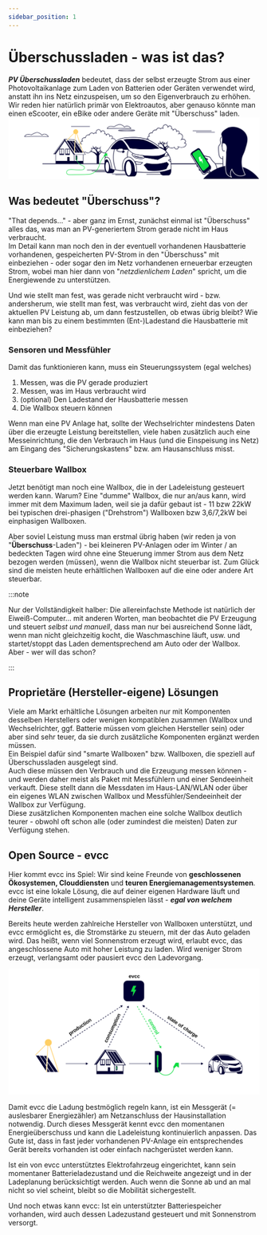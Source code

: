 ```yaml
---
sidebar_position: 1
---
```


# Überschussladen - was ist das?

_**PV Überschussladen**_ bedeutet, dass der selbst erzeugte Strom aus einer Photovoltaikanlage zum Laden von Batterien oder Geräten verwendet wird, anstatt ihn ins Netz einzuspeisen, um so den Eigenverbrauch zu erhöhen.  
Wir reden hier natürlich primär von Elektroautos, aber genauso könnte man einen eScooter, ein eBike oder andere Geräte mit "Überschuss" laden.
![evcc](../resources/evcc-hero.svg)


## Was bedeutet "Überschuss"?

"That depends..." - aber ganz im Ernst, zunächst einmal ist "Überschuss" alles das, was man an PV-generiertem Strom gerade nicht im Haus verbraucht.  
Im Detail kann man noch den in der eventuell vorhandenen Hausbatterie vorhandenen, gespeicherten PV-Strom in den "Überschuss" mit einbeziehen - oder sogar den im Netz vorhandenen erneuerbar erzeugten Strom, wobei man hier dann von "_netzdienlichem Laden_" spricht, um die Energiewende zu unterstützen.  

Und wie stellt man fest, was gerade nicht verbraucht wird - bzw. andersherum, wie stellt man fest, was verbraucht wird, zieht das von der aktuellen PV Leistung ab, um dann festzustellen, ob etwas übrig bleibt?
Wie kann man bis zu einem bestimmten (Ent-)Ladestand die Hausbatterie mit einbeziehen?

### Sensoren und Messfühler

Damit das funktionieren kann, muss ein Steuerungssystem (egal welches)

1. Messen, was die PV gerade produziert
2. Messen, was im Haus verbraucht wird
3. (optional) Den Ladestand der Hausbatterie messen
4. Die Wallbox steuern können

Wenn man eine PV Anlage hat, sollte der Wechselrichter mindestens Daten über die erzeugte Leistung bereitstellen, viele haben zusätzlich auch eine Messeinrichtung, die den Verbrauch im Haus (und die Einspeisung ins Netz) am Eingang des "Sicherungskastens" bzw. am Hausanschluss misst. 

### Steuerbare Wallbox

Jetzt benötigt man noch eine Wallbox, die in der Ladeleistung gesteuert werden kann. Warum? 
Eine "dumme" Wallbox, die nur an/aus kann, wird immer mit dem Maximum laden, weil sie ja dafür gebaut ist - 11 bzw 22kW bei typischen drei-phasigen ("Drehstrom") Wallboxen bzw 3,6/7,2kW bei einphasigen Wallboxen.

Aber soviel Leistung muss man erstmal übrig haben (wir reden ja von "**Überschuss**-Laden") - bei kleineren PV-Anlagen oder im Winter / an bedeckten Tagen wird ohne eine Steuerung immer Strom aus dem Netz bezogen werden (müssen), wenn die Wallbox nicht steuerbar ist.
Zum Glück sind die meisten heute erhältlichen Wallboxen auf die eine oder andere Art steuerbar.

:::note

Nur der Vollständigkeit halber: Die allereinfachste Methode ist natürlich der Eiweiß-Computer... mit anderen Worten, man beobachtet die PV Erzeugung und steuert _selbst und manuell_, dass man nur bei ausreichend Sonne lädt, wenn man nicht gleichzeitig kocht, die Waschmaschine läuft, usw. und startet/stoppt das Laden dementsprechend am Auto oder der Wallbox.  
Aber - wer will das schon?

:::

## Proprietäre (Hersteller-eigene) Lösungen

Viele am Markt erhältliche Lösungen arbeiten nur mit Komponenten desselben Herstellers oder wenigen kompatiblen zusammen (Wallbox und Wechselrichter, ggf. Batterie müssen vom gleichen Hersteller sein) oder aber sind sehr teuer, da sie durch zusätzliche Komponenten ergänzt werden müssen.  
Ein Beispiel dafür sind "smarte Wallboxen" bzw. Wallboxen, die speziell auf Überschussladen ausgelegt sind.  
Auch diese müssen den Verbrauch und die Erzeugung messen können - und werden daher meist als Paket mit Messfühlern und einer Sendeeinheit verkauft. Diese stellt dann die Messdaten im Haus-LAN/WLAN oder über ein eigenes WLAN zwischen Wallbox und Messfühler/Sendeeinheit der Wallbox zur Verfügung.  
Diese zusätzlichen Komponenten machen eine solche Wallbox deutlich teurer - obwohl oft schon alle (oder zumindest die meisten) Daten zur Verfügung stehen.

## Open Source - evcc 

Hier kommt evcc ins Spiel: Wir sind keine Freunde von **geschlossenen Ökosystemen, Clouddiensten** und **teuren Energiemanagementsystemen**.  
evcc ist eine lokale Lösung, die auf deiner eigenen Hardware läuft und deine Geräte intelligent zusammenspielen lässt - _**egal von welchem Hersteller**_.

Bereits heute werden zahlreiche Hersteller von Wallboxen unterstützt, und evcc ermöglicht es, die Stromstärke zu steuern, mit der das Auto geladen wird. Das heißt, wenn viel Sonnenstrom erzeugt wird, erlaubt evcc, das angeschlossene Auto mit hoher Leistung zu laden. Wird weniger Strom erzeugt, verlangsamt oder pausiert evcc den Ladevorgang.

![evcc schema](../resources/evcc-schema.svg)

Damit evcc die Ladung bestmöglich regeln kann, ist ein Messgerät (= auslesbarer Energiezähler) am Netzanschluss der Hausinstallation notwendig. Durch dieses Messgerät kennt evcc den momentanen Energieüberschuss und kann die Ladeleistung kontinuierlich anpassen. Das Gute ist, dass in fast jeder vorhandenen PV-Anlage ein entsprechendes Gerät bereits vorhanden ist oder einfach nachgerüstet werden kann.

Ist ein von evcc unterstütztes Elektrofahrzeug eingerichtet, kann sein momentaner Batterieladezustand und die Reichweite angezeigt und in der Ladeplanung berücksichtigt werden. Auch wenn die Sonne ab und an mal nicht so viel scheint, bleibt so die Mobilität sichergestellt.

Und noch etwas kann evcc: Ist ein unterstützter Batteriespeicher vorhanden, wird auch dessen Ladezustand gesteuert und mit Sonnenstrom versorgt.


